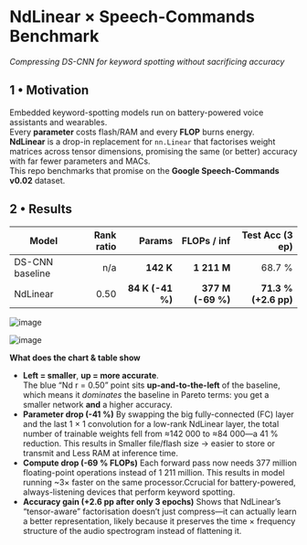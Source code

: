 # NdLinear × Speech-Commands Benchmark  
_Compressing DS-CNN for keyword spotting without sacrificing accuracy_

## 1 • Motivation
Embedded keyword-spotting models run on battery-powered voice assistants and wearables.  
Every **parameter** costs flash/RAM and every **FLOP** burns energy.  
**NdLinear** is a drop-in replacement for `nn.Linear` that factorises weight matrices across tensor dimensions, promising the same (or better) accuracy with far fewer parameters and MACs.  
This repo benchmarks that promise on the **Google Speech-Commands v0.02** dataset.

## 2 • Results

| Model | Rank ratio | Params | FLOPs / inf | Test Acc&nbsp;(3 ep) |
|-------|-----------:|-------:|------------:|---------------------:|
| DS-CNN baseline | n/a | **142 K** | **1 211 M** | 68.7 % |
| NdLinear | 0.50 | **84 K  (-41 %)** | **377 M  (-69 %)** | **71.3 % (+2.6 pp)** |

![image](https://github.com/user-attachments/assets/9b60b962-0447-4ef9-98ae-09debab48605)

![image](https://github.com/user-attachments/assets/668fdc4a-d929-4374-9bc3-82d81a4194e7)


**What does the chart & table show**

* **Left = smaller**, **up = more accurate**.  
  The blue “Nd r = 0.50” point sits **up-and-to-the-left** of the baseline, which means it _dominates_ the baseline in Pareto terms: you get a smaller network **and** a higher accuracy.
* **Parameter drop (-41 %)** By swapping the big fully-connected (FC) layer and the last 1 × 1 convolution for a low-rank NdLinear layer, the total number of trainable weights fell from ≈142 000 to ≈84 000—a 41 % reduction. This results in Smaller file/flash size → easier to store or transmit and Less RAM at inference time.
* **Compute drop (-69 % FLOPs)** Each forward pass now needs 377 million floating-point operations instead of 1 211 million. This results in model running ~3× faster on the same processor.Ccrucial for battery-powered, always-listening devices that perform keyword spotting.
* **Accuracy gain (+2.6 pp after only 3 epochs)** Shows that NdLinear’s “tensor-aware” factorisation doesn’t just compress—it can actually learn a better representation, likely because it preserves the time × frequency structure of the audio spectrogram instead of flattening it.


